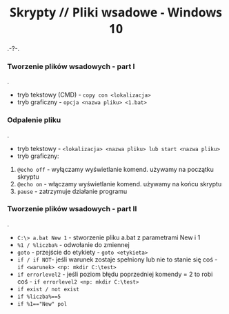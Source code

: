 <h1 align="center" style="font-family: 'Segoe UI', Tahoma, Geneva, Verdana, sans-serif;">
Skrypty // Pliki wsadowe - Windows 10
</h1>

.-?-.

### Tworzenie plików wsadowych - part I
.
- tryb tekstowy (CMD) - ```copy con <lokalizacja>```
- tryb graficzny - ```opcja <nazwa pliku> <1.bat>```

### Odpalenie pliku
.
- tryb tekstowy - ```<lokalizacja> <nazwa pliku> lub start <nazwa pliku>```
- tryb graficzny: 
1. ```@echo off``` - wyłączamy wyświetlanie komend. używamy na początku skryptu
1. ```@echo on``` - włączamy wyświetlanie komend. używamy na końcu skryptu
3. ```pause``` - zatrzymuje działanie programu

### Tworzenie plików wsadowych - part II
.
- ```C:\> a.bat New 1``` - stworzenie pliku a.bat z parametrami New i 1
- ```%1 / %liczba%``` - odwołanie do zmiennej
- ```goto``` - przejście do etykiety - ```goto <etykieta>```
- ```if / if NOT```- jeśli warunek zostaje spełniony lub nie to stanie się coś - ```if <warunek> <np: mkdir C:\test>```
- ```if errorlevel2``` - jeśli poziom błędu poprzedniej komendy = 2 to robi coś - ```if errorlevel2 <np: mkdir C:\test>```
- ```if exist / not exist```
- ```if %liczba%==5```
- ```if %1=="New" pol```